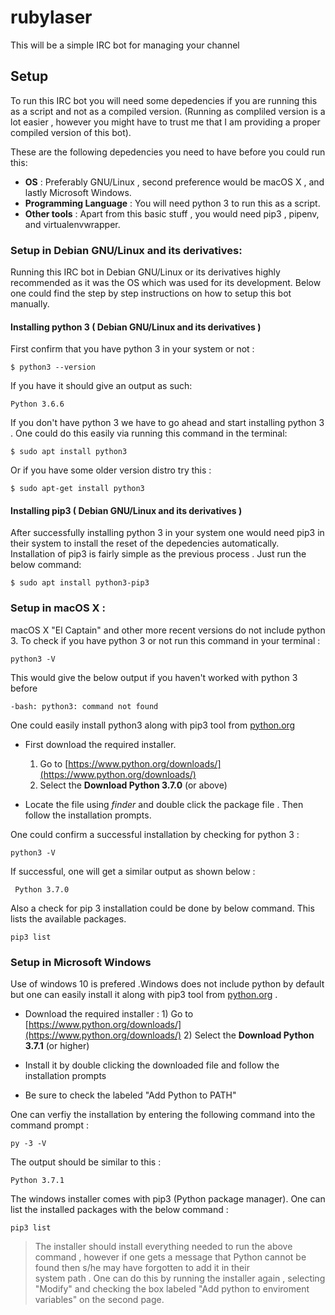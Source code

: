 # rubylaser
This will be a simple IRC bot for managing your channel

## Setup

To run this IRC bot you will need some depedencies if you are running this as a script and not as a compiled version. (Running as compliled version is a lot easier , however you might have to trust me that I am providing a proper compiled version of this bot).

These are the following depedencies you need to have before you could run this:

* **OS** : Preferably GNU/Linux , second preference would be macOS X , and lastly Microsoft Windows.
* **Programming Language** : You will need python 3 to run this as a script.
* **Other tools** : Apart from this basic stuff , you would need pip3 , pipenv, and virtualenvwrapper.


### Setup in Debian GNU/Linux and its derivatives:

Running this IRC bot in Debian GNU/Linux or its derivatives highly recommended as it was the OS which was used for its development. Below one could find the step by step instructions on how to setup this bot manually.


#### Installing python 3 ( Debian GNU/Linux and its derivatives )

First confirm that you have python 3 in your system or not :

```
$ python3 --version
```
If you have it should give an output as such:

```
Python 3.6.6
```

If you don't have python 3 we have to go ahead and start installing python 3 . One could do this easily via running this command in the terminal:

```
$ sudo apt install python3

```

Or if you have some older version distro try this :

```
$ sudo apt-get install python3
```

#### Installing pip3 ( Debian GNU/Linux and its derivatives )

After successfully installing python 3 in your system one would need pip3 in their system to install the reset of the depedencies automatically.
Installation of pip3 is fairly simple as the previous process . Just run the below command:

```
$ sudo apt install python3-pip3
```


### Setup in macOS X :

macOS X "El Captain" and other more recent versions do not include python 3. To check if you have python 3 or not run this command in your terminal :

```
python3 -V
```
This would give the below output if you haven't worked with python 3 before

```
-bash: python3: command not found
```

One could easily install python3 along with pip3 tool from [python.org](https://www.python.org/)

* First download the required installer.
     1) Go to [https://www.python.org/downloads/](https://www.python.org/downloads/)
     2) Select the **Download Python 3.7.0** (or above)

* Locate the file using *finder* and double click the package file . Then follow the installation prompts.

One could confirm a successful installation by checking for python 3 :

```
python3 -V
```

If successful, one will get a similar output as shown below :

```
 Python 3.7.0
```

Also a check for pip 3 installation could be done by below command. This lists the available packages.

```
pip3 list
```

### Setup in Microsoft Windows

Use of windows 10 is prefered .Windows does not include python by default but one can easily install it along with pip3 tool from [python.org](https://www.python.org/) .

* Download the required installer :
       1) Go to [https://www.python.org/downloads/](https://www.python.org/downloads/)
       2) Select the **Download Python 3.7.1** (or higher)

* Install it by double clicking the downloaded file and follow the installation prompts
* Be sure to check the labeled "Add Python to PATH"

One can verfiy the installation by entering the following command into the command prompt :

```
py -3 -V 
```

The output should be similar to this :

```
Python 3.7.1
```

The windows installer comes with pip3 (Python package manager). One can list the installed packages with the below command :

```
pip3 list
```

> The installer should install everything needed to run the above command , however if one gets a message that Python cannot be found then s/he may have forgotten to add it in their  
system path . One can do this by running the installer again , selecting "Modify" and checking the  box labeled "Add python to enviroment variables" on the second page. 

